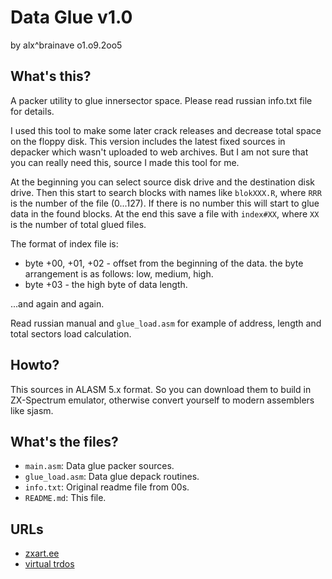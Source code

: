 # Data Glue v1.0

by alx^brainave о1.о9.2оо5


## What's this?

A packer utility to glue innersector space. Please read russian info.txt file for details.

I used this tool to make some later crack releases and decrease total space on the floppy disk.
This version includes the latest fixed sources in depacker which wasn't uploaded to web
archives. But I am not sure that you can really need this, source I made this tool for me.

At the beginning you can select source disk drive and the destination disk drive. Then this
start to search blocks with names like `blokXXX.R`, where `RRR` is the number of the file
(0...127). If there is no number this will start to glue data in the found blocks. At the
end this save a file with `index#XX`, where `XX` is the number of total glued files.

The format of index file is:

- byte +00, +01, +02 - offset from the beginning of the data. the byte arrangement is as
follows: low, medium, high.
- byte +03 - the high byte of data length.

...and again and again.

Read russian manual and `glue_load.asm` for example of address, length and total sectors
load calculation.

## Howto?

This sources in ALASM 5.x format. So you can download them to build in ZX-Spectrum emulator,
otherwise convert yourself to modern assemblers like sjasm.

## What's the files?

- `main.asm`: Data glue packer sources.
- `glue_load.asm`: Data glue depack routines.
- `info.txt`: Original readme file from 00s.
- `README.md`: This file.

## URLs

- [zxart.ee](https://zxart.ee/rus/soft/tool/io-handling/diskovye-utility/data-glue-utility/data-glue-utility/)
- [virtual trdos](https://vtrd.in/release.php?r=b473e64b082b05132b10445d1bc2ab8d)
